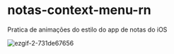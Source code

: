 # notas-context-menu-rn
Pratica de animações do estilo do app de notas do iOS

![ezgif-2-731de67656](https://user-images.githubusercontent.com/73710552/213871933-557d32fe-7f5a-4bc4-b9c2-381d8db193bd.gif)
